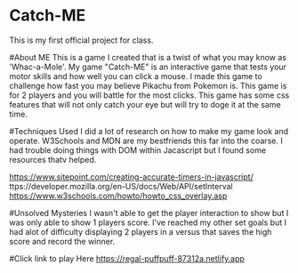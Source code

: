 # Catch-ME
This is my first official project for class. 

#About ME
This is a game I created that is a twist of what you may know as 'Whac-a-Mole'. My game "Catch-ME" is an interactive game that tests your motor skills and how well you can click a mouse. I made this game to challenge how fast you may believe Pikachu from Pokemon is. This game is for 2 players and you will battle for the most clicks. This game has some css features that will not only catch your eye but will try to doge it at the same time.

#Techniques Used
I did a lot of research on how to make my game look and operate. W3Schools and MDN are my bestfriends this far into the coarse. I had trouble doing things with DOM within Jacascript but I found some resources thatv helped.

https://www.sitepoint.com/creating-accurate-timers-in-javascript/
ttps://developer.mozilla.org/en-US/docs/Web/API/setInterval 
https://www.w3schools.com/howto/howto_css_overlay.asp

#Unsolved Mysteries
I wasn't able to get the player interaction to show but I was only able to show 1 players score. I've reached my other set goals but I had alot of difficulty displaying 2 players in a versus that saves the high score and record the winner.

#Click link to play Here
https://regal-puffpuff-87312a.netlify.app
